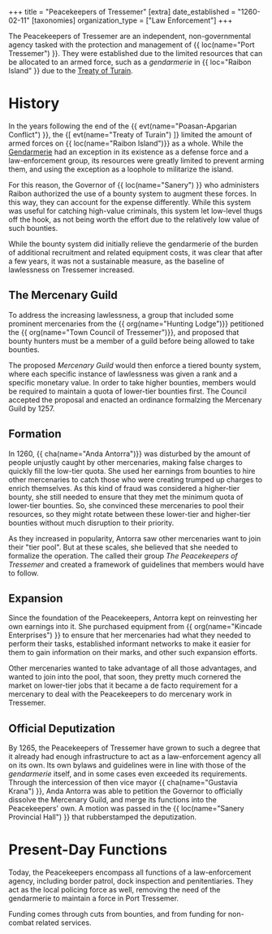 +++
title = "Peacekeepers of Tressemer"
[extra]
date_established = "1260-02-11"
[taxonomies]
organization_type = ["Law Enforcement"]
+++

The Peacekeepers of Tressemer are an independent, non-governmental agency tasked with the
protection and management of {{ loc(name="Port Tressemer") }}. They were established due to
the limited resources that can be allocated to an armed force, such as a *gendarmerie* in 
{{ loc="Raibon Island" }} due to the [Treaty of Turain](@/misc/treaty-of-turain.md).

# History

In the years following the end of the {{ evt(name="Poasan-Apgarian Conflict") }}, the
{[ evt(name="Treaty of Turain") ]} limited the amount of armed forces on 
{{ loc(name="Raibon Island")}} as a whole. While the 
[Gendarmerie](@/organizations/gendarmerie-nationale.md) had an exception in its existence
as a defense force and a law-enforcement group, its resources were greatly limited to
prevent arming them, and using the exception as a loophole to militarize the island.

For this reason, the Governor of {{ loc(name="Sanery") }} who administers Raibon authorized
the use of a bounty system to augment these forces. In this way, they can account for the 
expense differently. While this system was useful for catching high-value criminals, this
system let low-level thugs off the hook, as not being worth the effort due to the relatively
low value of such bounties. 

While the bounty system did initially relieve the gendarmerie of the burden of additional
recruitment and related equipment costs, it was clear that after a few years, it was not a
sustainable measure, as the baseline of lawlessness on Tressemer increased.

## The Mercenary Guild

To address the increasing lawlessness, a group that included some prominent mercenaries from
the {{ org(name="Hunting Lodge")}} petitioned the {{ org(name="Town Council of Tressemer")}}, 
and proposed that bounty hunters must be a member of a guild before being allowed 
to take bounties.

The proposed *Mercenary Guild* would then enforce a tiered bounty system, where each specific 
instance of lawlessness was given a rank and a specific monetary value. In order to take higher 
bounties, members would be required to maintain a quota of lower-tier bounties first. The 
Council accepted the proposal and enacted an ordinance formalzing the Mercenary Guild by 1257.

## Formation

In 1260, {{ cha(name="Anda Antorra")}} was disturbed by the amount of people unjustly caught
by other mercenaries, making false charges to quickly fill the low-tier quota. She used her 
earnings from bounties to hire other mercenaries to catch those who were creating trumped up
charges to enrich themselves. As this kind of fraud was considered a higher-tier bounty, 
she still needed to ensure that they met the minimum quota of lower-tier bounties.
So, she convinced these mercenaries to pool their resources, so they might rotate between these
lower-tier and higher-tier bounties without much disruption to their priority.

As they increased in popularity, Antorra saw other mercenaries want to join their "tier pool".
But at these scales, she believed that she needed to formalize the operation. The called their
group *The Peacekeepers of Tressemer* and created a framework of guidelines that members would
have to follow.

## Expansion

Since the foundation of the Peacekeepers, Antorra kept on reinvesting her own earnings into it.
She purchased equipment from {{ org(name="Kincade Enterprises") }} to ensure that her mercenaries
had what they needed to perform their tasks, established informant networks to make it easier for
them to gain information on their marks, and other such expansion efforts.

Other mercenaries wanted to take advantage of all those advantages, and wanted to join into the
pool, that soon, they pretty much cornered the market on lower-tier jobs that it became a de 
facto requirement for a mercenary to deal with the Peacekeepers to do mercenary work in 
Tressemer.

## Official Deputization

By 1265, the Peacekeepers of Tressemer have grown to such a degree that it already had enough
infrastructure to act as a law-enforcement agency all on its own. Its own bylaws and guidelines
were in line with those of the *gendarmerie* itself, and in some cases even exceeded its
requirements. Through the intercession of then vice mayor {{ cha(name="Gustavia Krana") }},
Anda Antorra was able to petition the Governor to officially dissolve the Mercenary Guild, and 
merge its functions into the Peacekeepers' own. A motion was passed in the 
{{ loc(name="Sanery Provincial Hall") }} that rubberstamped the deputization.

# Present-Day Functions

Today, the Peacekeepers encompass all functions of a law-enforcement agency, including border
patrol, dock inspection and penitentiaries. They act as the local policing force as well, 
removing the need of the gendarmerie to maintain a force in Port Tressemer.

Funding comes through cuts from bounties, and from funding for non-combat related services.
